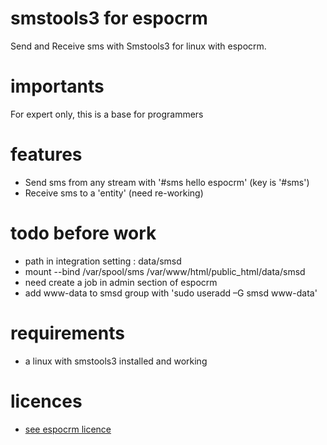 # smstools3 for espocrm
 Send and Receive sms with Smstools3 for linux with espocrm.

# importants
 For expert only, this is a base for programmers

# features
 - Send sms from any stream with '#sms hello espocrm' (key is '#sms')
 - Receive sms to a 'entity' (need re-working)

# todo before work
 - path in integration setting : data/smsd 
 - mount --bind /var/spool/sms /var/www/html/public_html/data/smsd
 - need create a job in admin section of espocrm 
 - add www-data to smsd group with 'sudo useradd –G smsd www-data'

# requirements
 - a linux with smstools3 installed and working

# licences
 - [see espocrm licence](https://github.com/espocrm/espocrm)
